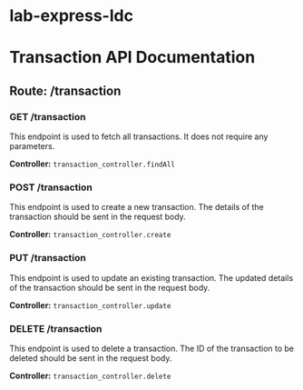 # lab-express-ldc
# Transaction API Documentation

## Route: /transaction

### GET /transaction

This endpoint is used to fetch all transactions. It does not require any parameters.

**Controller:** `transaction_controller.findAll`

### POST /transaction

This endpoint is used to create a new transaction. The details of the transaction should be sent in the request body.

**Controller:** `transaction_controller.create`

### PUT /transaction

This endpoint is used to update an existing transaction. The updated details of the transaction should be sent in the request body.

**Controller:** `transaction_controller.update`

### DELETE /transaction

This endpoint is used to delete a transaction. The ID of the transaction to be deleted should be sent in the request body.

**Controller:** `transaction_controller.delete`